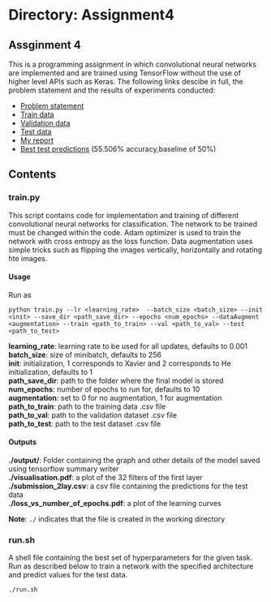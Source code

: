 # Directory: Assignment4     

## Assginment 4    

This is a programming assignment in which convolutional neural networks are implemented and are trained using TensorFlow without the use of higher level APIs such as Keras. The following links descibe in full, the problem statement and the results of experiments conducted:      

- [Problem statement](https://drive.google.com/file/d/1jWMBiAYhAzqpBd5um-hn-539QQxQw2vu/view?usp=sharing)      
- [Train data](https://drive.google.com/file/d/1nvse-2dDZ1fmFU1LXridPU2W1CLqfC-a/view?usp=sharing)    
- [Validation data](https://drive.google.com/file/d/1HSd6y7m8Fa4Zm0xD_0gPoZUOKNNZ1rRr/view?usp=sharing)     
- [Test data](https://drive.google.com/file/d/1-06hjxnA6D88u5HJXYNCMF0lXQ3UBz0d/view?usp=sharing)             
- [My report](https://drive.google.com/file/d/1oNV1kge-6_L2fUnDqFHy_sgmUDDsPUi7/view?usp=sharing)     
- [Best test predictions](https://drive.google.com/file/d/11K86rBp1UPUN26DMeX_3SHqtO22NB5_T/view?usp=sharing) (55.506% accuracy,baseline of 50%)     

## Contents   

### train.py

This script contains code for implementation and training of different convolutional neural networks for classification. The network to be trained must be changed within the code. Adam optimizer is used to train the network with cross entropy as the loss function. Data augmentation uses simple tricks such as flipping the images vertically, horizontally and rotating hte images.

#### Usage    

Run as 
```
python train.py --lr <learning_rate>  --batch_size <batch_size> --init <init> --save_dir <path_save_dir> --epochs <num_epochs> --dataAugment <augmentation> --train <path_to_train> --val <path_to_val> --test <path_to_test>
```


__learning_rate__: learning rate to be used for all updates, defaults to 0.001      
__batch_size__: size of minibatch, defaults to 256      
__init__: initialization, 1 corresponds to Xavier and 2 corresponds to He initialization, defaults to 1         
__path_save_dir__: path to the folder where the final model is stored           
__num_epochs__: number of epochs to run for, defaults to 10     
__augmentation__: set to 0 for no augmentation, 1 for augmentation   
__path_to_train__: path to the training data .csv file    
__path_to_val__: path to the validation dataset .csv file     
__path_to_test__: path to the test dataset .csv file     



#### Outputs

__./output/__: Folder containing the graph and other details of the model saved using tensorflow summary writer     
__./visualisation.pdf__: a plot of the 32 filters of the first layer      
__./submission_2lay.csv__: a csv file containing the predictions for the test data    
__./loss_vs_number_of_epochs.pdf__: a plot of the learning curves

__Note__: ```./``` indicates that the file is created in the working directory

### run.sh   

A shell file containing the best set of hyperparameters for the given task. Run as described below to train a network with the specified architecture and predict values for the test data.     

```
./run.sh
```    


